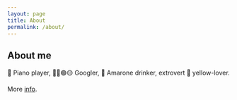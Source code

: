 ```yaml
---
layout: page
title: About
permalink: /about/
---
```



## About me

🎹 Piano player, 🔵🔴🟢🟡 Googler, 🍷 Amarone drinker, extrovert 💛 yellow-lover.

More [info](https://ricc.rocks/).
